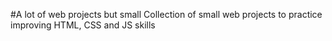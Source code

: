 #A lot of web projects but small
Collection of small web projects to practice improving HTML, CSS and JS skills